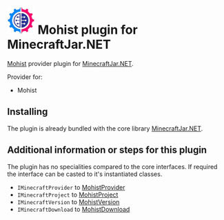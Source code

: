 ![Mohist](Resources/Mohist-64px.png) Mohist plugin for MinecraftJar.NET
======

[Mohist](https://mohistmc.com/) provider plugin for [MinecraftJar.NET](../../README.md).

Provider for:
- Mohist

## Installing

The plugin is already bundled with the core library [MinecraftJar.NET](../../README.md).

## Additional information or steps for this plugin

The plugin has no specialities compared to the core interfaces.
If required the interface can be casted to it's instantiated classes.

- `IMinecraftProvider` to [MohistProvider](MohistProvider.cs)
- `IMinecraftProject` to [MohistProject](Model/MohistProject.cs)
- `IMinecraftVersion` to [MohistVersion](Model/MohistVersion.cs)
- `IMinecraftDownload` to [MohistDownload](Model/MohistDownload.cs)
